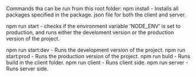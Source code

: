 Commands tha can be run from this root folder:
npm install - Installs all packages specified in the package. json file for both the client and server.

npm run start - checks if the environment variable 'NODE_ENV' is set to production, and runs either the develoment version or the production version of the project.

npm run start:dev - Runs the development version of the project.
npm run start:prod - Runs the production version of the project.
npm run buld - Runs build in the client folder.
npm run client - Runs client side.
npm run server - Runs server side.
